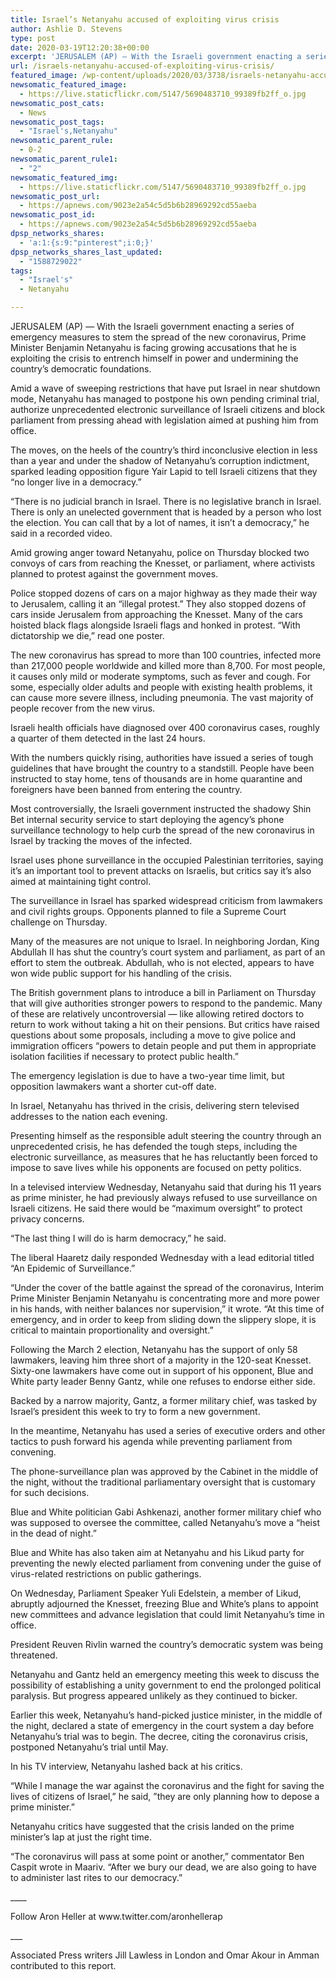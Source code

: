 ```yaml
---
title: Israel’s Netanyahu accused of exploiting virus crisis
author: Ashlie D. Stevens
type: post
date: 2020-03-19T12:20:38+00:00
excerpt: 'JERUSALEM (AP) — With the Israeli government enacting a series of emergency measures to stem the spread of the new coronavirus, Prime Minister Benjamin Netanyahu is facing growing accusations that he is exploiting the crisis to entrench himself in power and undermining the country’s democratic foundations.Amid a wave of sweeping restrictions that have put Israel&hellip;'
url: /israels-netanyahu-accused-of-exploiting-virus-crisis/
featured_image: /wp-content/uploads/2020/03/3738/israels-netanyahu-accused-of-exploiting-virus-crisis.jpg
newsomatic_featured_image:
  - https://live.staticflickr.com/5147/5690483710_99389fb2ff_o.jpg
newsomatic_post_cats:
  - News
newsomatic_post_tags:
  - "Israel's,Netanyahu"
newsomatic_parent_rule:
  - 0-2
newsomatic_parent_rule1:
  - "2"
newsomatic_featured_img:
  - https://live.staticflickr.com/5147/5690483710_99389fb2ff_o.jpg
newsomatic_post_url:
  - https://apnews.com/9023e2a54c5d5b6b28969292cd55aeba
newsomatic_post_id:
  - https://apnews.com/9023e2a54c5d5b6b28969292cd55aeba
dpsp_networks_shares:
  - 'a:1:{s:9:"pinterest";i:0;}'
dpsp_networks_shares_last_updated:
  - "1588729022"
tags:
  - "Israel's"
  - Netanyahu

---
```

<div class="Article" data-key="article">
  <p class="Component-root-0-2-77 Component-p-0-2-69">
    JERUSALEM (AP) — With the Israeli government enacting a series of emergency measures to stem the spread of the new coronavirus, Prime Minister Benjamin Netanyahu is facing growing accusations that he is exploiting the crisis to entrench himself in power and undermining the country’s democratic foundations.
  </p>
  
  <p class="Component-root-0-2-77 Component-p-0-2-69">
    Amid a wave of sweeping restrictions that have put Israel in near shutdown mode, Netanyahu has managed to postpone his own pending criminal trial, authorize unprecedented electronic surveillance of Israeli citizens and block parliament from pressing ahead with legislation aimed at pushing him from office.
  </p>
  
  <div data-key="ad-placeholder" id="div-gpt-ad-1470255291270-0" class="DFPSlot Component-dfp-0-2-73 Component-ad-0-2-39">
  </div>
  
  <p class="Component-root-0-2-77 Component-p-0-2-69">
    The moves, on the heels of the country’s third inconclusive election in less than a year and under the shadow of Netanyahu’s corruption indictment, sparked leading opposition figure Yair Lapid to tell Israeli citizens that they “no longer live in a democracy.”
  </p>
  
  <p class="Component-root-0-2-77 Component-p-0-2-69">
    “There is no judicial branch in Israel. There is no legislative branch in Israel. There is only an unelected government that is headed by a person who lost the election. You can call that by a lot of names, it isn’t a democracy,” he said in a recorded video.
  </p>
  
  <p class="Component-root-0-2-77 Component-p-0-2-69">
    Amid growing anger toward Netanyahu, police on Thursday blocked two convoys of cars from reaching the Knesset, or parliament, where activists planned to protest against the government moves.
  </p>
  
  <p class="Component-root-0-2-77 Component-p-0-2-69">
    Police stopped dozens of cars on a major highway as they made their way to Jerusalem, calling it an “illegal protest.” They also stopped dozens of cars inside Jerusalem from approaching the Knesset. Many of the cars hoisted black flags alongside Israeli flags and honked in protest. “With dictatorship we die,” read one poster.
  </p>
  
  <p class="Component-root-0-2-77 Component-p-0-2-69">
    The new coronavirus has spread to more than 100 countries, infected more than 217,000 people worldwide and killed more than 8,700. For most people, it causes only mild or moderate symptoms, such as fever and cough. For some, especially older adults and people with existing health problems, it can cause more severe illness, including pneumonia. The vast majority of people recover from the new virus.
  </p>
  
  <p class="Component-root-0-2-77 Component-p-0-2-69">
    Israeli health officials have diagnosed over 400 coronavirus cases, roughly a quarter of them detected in the last 24 hours.
  </p>
  
  <p class="Component-root-0-2-77 Component-p-0-2-69">
    With the numbers quickly rising, authorities have issued a series of tough guidelines that have brought the country to a standstill. People have been instructed to stay home, tens of thousands are in home quarantine and foreigners have been banned from entering the country.
  </p>
  
  <p class="Component-root-0-2-77 Component-p-0-2-69">
    Most controversially, the Israeli government instructed the shadowy Shin Bet internal security service to start deploying the agency’s phone surveillance technology<!-- --> to help curb the spread of the new coronavirus in Israel by tracking the moves of the infected.
  </p>
  
  <p class="Component-root-0-2-77 Component-p-0-2-69">
    Israel uses phone surveillance in the occupied Palestinian territories, saying it’s an important tool to prevent attacks on Israelis, but critics say it’s also aimed at maintaining tight control.
  </p>
  
  <div data-key="ad-placeholder" id="div-gpt-ad-1470255291270-1" class="DFPSlot Component-dfp-0-2-73 Component-ad-0-2-39">
  </div>
  
  <p class="Component-root-0-2-77 Component-p-0-2-69">
    The surveillance in Israel has sparked widespread criticism from lawmakers and civil rights groups. Opponents planned to file a Supreme Court challenge on Thursday.
  </p>
  
  <p class="Component-root-0-2-77 Component-p-0-2-69">
    Many of the measures are not unique to Israel. In neighboring Jordan, King Abdullah II has shut the country’s court system and parliament, as part of an effort to stem the outbreak. Abdullah, who is not elected, appears to have won wide public support for his handling of the crisis.
  </p>
  
  <p class="Component-root-0-2-77 Component-p-0-2-69">
    The British government plans to introduce a bill in Parliament on Thursday that will give authorities stronger powers to respond to the pandemic. Many of these are relatively uncontroversial — like allowing retired doctors to return to work without taking a hit on their pensions. But critics have raised questions about some proposals, including a move to give police and immigration officers “powers to detain people and put them in appropriate isolation facilities if necessary to protect public health.”
  </p>
  
  <p class="Component-root-0-2-77 Component-p-0-2-69">
    The emergency legislation is due to have a two-year time limit, but opposition lawmakers want a shorter cut-off date.
  </p>
  
  <p class="Component-root-0-2-77 Component-p-0-2-69">
    In Israel, Netanyahu has thrived in the crisis, delivering stern televised addresses to the nation each evening.
  </p>
  
  <p class="Component-root-0-2-77 Component-p-0-2-69">
    Presenting himself as the responsible adult steering the country through an unprecedented crisis, he has defended the tough steps, including the electronic surveillance, as measures that he has reluctantly been forced to impose to save lives while his opponents are focused on petty politics.
  </p>
  
  <p class="Component-root-0-2-77 Component-p-0-2-69">
    In a televised interview Wednesday, Netanyahu said that during his 11 years as prime minister, he had previously always refused to use surveillance on Israeli citizens. He said there would be “maximum oversight” to protect privacy concerns.
  </p>
  
  <p class="Component-root-0-2-77 Component-p-0-2-69">
    “The last thing I will do is harm democracy,” he said.
  </p>
  
  <p class="Component-root-0-2-77 Component-p-0-2-69">
    The liberal Haaretz daily responded Wednesday with a lead editorial titled “An Epidemic of Surveillance.”
  </p>
  
  <p class="Component-root-0-2-77 Component-p-0-2-69">
    “Under the cover of the battle against the spread of the coronavirus, Interim Prime Minister Benjamin Netanyahu is concentrating more and more power in his hands, with neither balances nor supervision,” it wrote. “At this time of emergency, and in order to keep from sliding down the slippery slope, it is critical to maintain proportionality and oversight.”
  </p>
  
  <p class="Component-root-0-2-77 Component-p-0-2-69">
    Following the March 2 election, Netanyahu has the support of only 58 lawmakers, leaving him three short of a majority in the 120-seat Knesset. Sixty-one lawmakers have come out in support of his opponent, Blue and White party leader Benny Gantz, while one refuses to endorse either side.
  </p>
  
  <p class="Component-root-0-2-77 Component-p-0-2-69">
    Backed by a narrow majority, Gantz, a former military chief, was tasked by Israel’s president this week to try to form a new government.
  </p>
  
  <p class="Component-root-0-2-77 Component-p-0-2-69">
    In the meantime, Netanyahu has used a series of executive orders and other tactics to push forward his agenda while preventing parliament from convening.
  </p>
  
  <p class="Component-root-0-2-77 Component-p-0-2-69">
    The phone-surveillance plan was approved by the Cabinet in the middle of the night, without the traditional parliamentary oversight that is customary for such decisions.
  </p>
  
  <p class="Component-root-0-2-77 Component-p-0-2-69">
    Blue and White politician Gabi Ashkenazi, another former military chief who was supposed to oversee the committee, called Netanyahu’s move a “heist in the dead of night.”
  </p>
  
  <p class="Component-root-0-2-77 Component-p-0-2-69">
    Blue and White has also taken aim at Netanyahu and his Likud party for preventing the newly elected parliament<!-- --> from convening under the guise of virus-related restrictions on public gatherings.
  </p>
  
  <p class="Component-root-0-2-77 Component-p-0-2-69">
    On Wednesday, Parliament Speaker Yuli Edelstein, a member of Likud, abruptly adjourned the Knesset, freezing Blue and White’s plans to appoint new committees and advance legislation that could limit Netanyahu’s time in office.
  </p>
  
  <p class="Component-root-0-2-77 Component-p-0-2-69">
    President Reuven Rivlin warned the country’s democratic system was being threatened.
  </p>
  
  <p class="Component-root-0-2-77 Component-p-0-2-69">
    Netanyahu and Gantz held an emergency meeting this week to discuss the possibility of establishing a unity government to end the prolonged political paralysis. But progress appeared unlikely as they continued to bicker.
  </p>
  
  <p class="Component-root-0-2-77 Component-p-0-2-69">
    Earlier this week, Netanyahu’s hand-picked justice minister, in the middle of the night, declared a state of emergency in the court system a day before Netanyahu’s trial was to begin. The decree, citing the coronavirus crisis, postponed Netanyahu’s trial until May.
  </p>
  
  <p class="Component-root-0-2-77 Component-p-0-2-69">
    In his TV interview, Netanyahu lashed back at his critics.
  </p>
  
  <p class="Component-root-0-2-77 Component-p-0-2-69">
    “While I manage the war against the coronavirus and the fight for saving the lives of citizens of Israel,” he said, ”they are only planning how to depose a prime minister.”
  </p>
  
  <p class="Component-root-0-2-77 Component-p-0-2-69">
    Netanyahu critics have suggested that the crisis landed on the prime minister’s lap at just the right time.
  </p>
  
  <p class="Component-root-0-2-77 Component-p-0-2-69">
    “The coronavirus will pass at some point or another,” commentator Ben Caspit wrote in Maariv. “After we bury our dead, we are also going to have to administer last rites to our democracy.”
  </p>
  
  <p class="Component-root-0-2-77 Component-p-0-2-69">
    ____
  </p>
  
  <p class="Component-root-0-2-77 Component-p-0-2-69">
    Follow Aron Heller at www.twitter.com/aronhellerap
  </p>
  
  <p class="Component-root-0-2-77 Component-p-0-2-69">
    ___
  </p>
  
  <p class="Component-root-0-2-77 Component-p-0-2-69">
    Associated Press writers Jill Lawless in London and Omar Akour in Amman contributed to this report.
  </p>
</div>